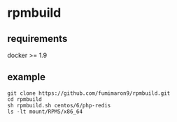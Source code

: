 # rpmbuild

## requirements

docker >= 1.9

## example

```
git clone https://github.com/fumimaron9/rpmbuild.git
cd rpmbuild
sh rpmbuild.sh centos/6/php-redis
ls -lt mount/RPMS/x86_64
```

